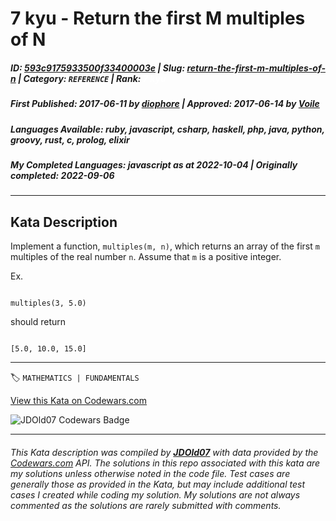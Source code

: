 # 7 kyu - Return the first M multiples of N

##### **ID**: [593c9175933500f33400003e](https://www.codewars.com/kata/593c9175933500f33400003e) | **Slug**: [return-the-first-m-multiples-of-n](https://www.codewars.com/kata/593c9175933500f33400003e) | **Category**: `REFERENCE` | **Rank**: <span style="color:white">7 kyu</span>

##### **First Published**: 2017-06-11 ***by*** [diophore](https://www.codewars.com/users/diophore) | **Approved**: 2017-06-14 ***by*** [Voile](https://www.codewars.com/users/Voile)

##### **Languages Available**: ruby, javascript, csharp, haskell, php, java, python, groovy, rust, c, prolog, elixir

##### **My Completed Languages**: javascript ***as at*** 2022-10-04 | **Originally completed**: 2022-09-06

---

## Kata Description


Implement a function, `multiples(m, n)`, which returns an array of the first `m` multiples of the real number `n`. Assume that `m` is a positive integer.



Ex.

```

multiples(3, 5.0)

```

should return

```

[5.0, 10.0, 15.0]

```



---


🏷 `MATHEMATICS | FUNDAMENTALS`


[View this Kata on Codewars.com](https://www.codewars.com/kata/593c9175933500f33400003e)

![](https://www.codewars.com/users/jdold07/badges/large "JDOld07 Codewars Badge")

---

###### *This Kata description was compiled by [**JDOld07**](https://tpstech.dev) with data provided by the [Codewars.com](https://www.codewars.com) API.  The solutions in this repo associated with this kata are my solutions unless otherwise noted in the code file.  Test cases are generally those as provided in the Kata, but may include additional test cases I created while coding my solution.  My solutions are not always commented as the solutions are rarely submitted with comments.*
